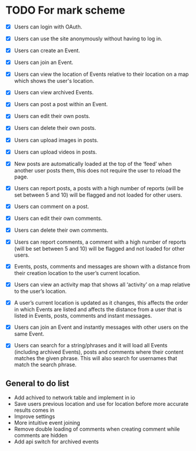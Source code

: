 # TODO For mark scheme
- [x] Users can login with OAuth.
- [x] Users can use the site anonymously without having to log in.
- [x] Users can create an Event.
- [x] Users can join an Event.
- [x] Users can view the location of Events relative to their location on a map which shows the user's location.
- [x] Users can view archived Events.
- [x] Users can post a post within an Event.
- [x] Users can edit their own posts.
- [x] Users can delete their own posts.
- [x] Users can upload images in posts.
- [x] Users can upload videos in posts.
- [x] New posts are automatically loaded at the top of the ‘feed’ when another user posts them, this does not require the user to reload the page.
- [x] Users can report posts, a posts with a high number of reports (will be set between 5 and 10) will be flagged and not loaded for other users.
- [x] Users can comment on a post.
- [x] Users can edit their own comments.
- [x] Users can delete their own comments.
- [x] Users can report comments, a comment with a high number of reports (will be set between 5 and 10) will be flagged and not loaded for other users.
- [x] Events, posts, comments and messages are shown with a distance from their creation location to the user’s current location.
- [x] Users can view an activity map that shows all ‘activity’ on a map relative to the user’s location.
- [x] A user’s current location is updated as it changes, this affects the order in which Events are listed and affects the distance from a user that is listed in Events, posts, comments and instant messages.

- [x] Users can join an Event and instantly messages with other users on the same Event.

- [x] Users can search for a string/phrases and it will load all Events (including archived Events), posts and comments where their content matches the given phrase. This will also search for usernames that match the search phrase.

## General to do list
- Add achived to network table and implement in io
- Save users previous location and use for location before more accurate results comes in
- Improve settings
- More intuitive event joining
- Remove double loading of comments when creating comment while comments are hidden
- Add api switch for archived events
